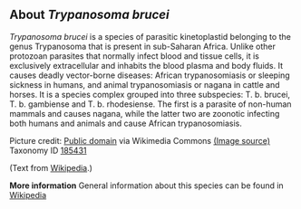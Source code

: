 **About *Trypanosoma brucei***
-------------------------
*Trypanosoma brucei* is a species of parasitic kinetoplastid belonging 
to the genus Trypanosoma that is present in sub-Saharan Africa. Unlike 
other protozoan parasites that normally infect blood and tissue cells, 
it is exclusively extracellular and inhabits the blood plasma and body 
fluids. It causes deadly vector-borne diseases: African 
trypanosomiasis or sleeping sickness in humans, and animal 
trypanosomiasis or nagana in cattle and horses. It is a species 
complex grouped into three subspecies: T. b. brucei, T. b. gambiense 
and T. b. rhodesiense. The first is a parasite of non-human mammals 
and causes nagana, while the latter two are zoonotic infecting both 
humans and animals and cause African trypanosomiasis.


Picture credit: [Public domain](https://commons.wikimedia.org/wiki/Main_Page) via Wikimedia Commons [(Image source)](https://en.wikipedia.org/wiki/File:Tb_brucei.jpg)
Taxonomy ID [185431](https://www.uniprot.org/taxonomy/185431)

(Text from [Wikipedia](https://en.wikipedia.org/).)

**More information**
General information about this species can be found in [Wikipedia](https://en.wikipedia.org/wiki/Trypanosoma_brucei)
